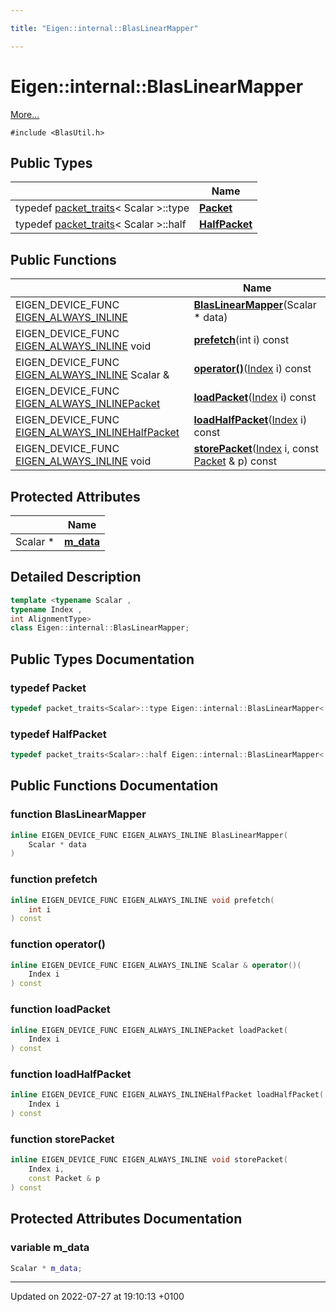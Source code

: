 ```yaml
---

title: "Eigen::internal::BlasLinearMapper"

---
```


# Eigen::internal::BlasLinearMapper



 [More...](#detailed-description)


`#include <BlasUtil.h>`

## Public Types

|                | Name           |
| -------------- | -------------- |
| typedef <a href="http://example.org/classes/structeigen_1_1internal_1_1packet__traits/">packet_traits</a>< Scalar >::type | **[Packet](http://example.org/classes/classeigen_1_1internal_1_1blaslinearmapper/#typedef-packet)**  |
| typedef <a href="http://example.org/classes/structeigen_1_1internal_1_1packet__traits/">packet_traits</a>< Scalar >::half | **[HalfPacket](http://example.org/classes/classeigen_1_1internal_1_1blaslinearmapper/#typedef-halfpacket)**  |

## Public Functions

|                | Name           |
| -------------- | -------------- |
| EIGEN_DEVICE_FUNC <a href="http://example.org/files/macros_8h/#define-eigen-always-inline">EIGEN_ALWAYS_INLINE</a> | **[BlasLinearMapper](http://example.org/classes/classeigen_1_1internal_1_1blaslinearmapper/#function-blaslinearmapper)**(Scalar * data) |
| EIGEN_DEVICE_FUNC <a href="http://example.org/files/macros_8h/#define-eigen-always-inline">EIGEN_ALWAYS_INLINE</a> void | **[prefetch](http://example.org/classes/classeigen_1_1internal_1_1blaslinearmapper/#function-prefetch)**(int i) const |
| EIGEN_DEVICE_FUNC <a href="http://example.org/files/macros_8h/#define-eigen-always-inline">EIGEN_ALWAYS_INLINE</a> Scalar & | **[operator()](http://example.org/classes/classeigen_1_1internal_1_1blaslinearmapper/#function-operator())**(<a href="http://example.org/namespaces/namespaceeigen/#typedef-index">Index</a> i) const |
| EIGEN_DEVICE_FUNC <a href="http://example.org/files/macros_8h/#define-eigen-always-inline">EIGEN_ALWAYS_INLINE</a><a href="http://example.org/classes/classeigen_1_1internal_1_1blaslinearmapper/#typedef-packet">Packet</a> | **[loadPacket](http://example.org/classes/classeigen_1_1internal_1_1blaslinearmapper/#function-loadpacket)**(<a href="http://example.org/namespaces/namespaceeigen/#typedef-index">Index</a> i) const |
| EIGEN_DEVICE_FUNC <a href="http://example.org/files/macros_8h/#define-eigen-always-inline">EIGEN_ALWAYS_INLINE</a><a href="http://example.org/classes/classeigen_1_1internal_1_1blaslinearmapper/#typedef-halfpacket">HalfPacket</a> | **[loadHalfPacket](http://example.org/classes/classeigen_1_1internal_1_1blaslinearmapper/#function-loadhalfpacket)**(<a href="http://example.org/namespaces/namespaceeigen/#typedef-index">Index</a> i) const |
| EIGEN_DEVICE_FUNC <a href="http://example.org/files/macros_8h/#define-eigen-always-inline">EIGEN_ALWAYS_INLINE</a> void | **[storePacket](http://example.org/classes/classeigen_1_1internal_1_1blaslinearmapper/#function-storepacket)**(<a href="http://example.org/namespaces/namespaceeigen/#typedef-index">Index</a> i, const <a href="http://example.org/classes/classeigen_1_1internal_1_1blaslinearmapper/#typedef-packet">Packet</a> & p) const |

## Protected Attributes

|                | Name           |
| -------------- | -------------- |
| Scalar * | **[m_data](http://example.org/classes/classeigen_1_1internal_1_1blaslinearmapper/#variable-m-data)**  |

## Detailed Description

```cpp
template <typename Scalar ,
typename Index ,
int AlignmentType>
class Eigen::internal::BlasLinearMapper;
```

## Public Types Documentation

### typedef Packet

```cpp
typedef packet_traits<Scalar>::type Eigen::internal::BlasLinearMapper< Scalar, Index, AlignmentType >::Packet;
```


### typedef HalfPacket

```cpp
typedef packet_traits<Scalar>::half Eigen::internal::BlasLinearMapper< Scalar, Index, AlignmentType >::HalfPacket;
```


## Public Functions Documentation

### function BlasLinearMapper

```cpp
inline EIGEN_DEVICE_FUNC EIGEN_ALWAYS_INLINE BlasLinearMapper(
    Scalar * data
)
```


### function prefetch

```cpp
inline EIGEN_DEVICE_FUNC EIGEN_ALWAYS_INLINE void prefetch(
    int i
) const
```


### function operator()

```cpp
inline EIGEN_DEVICE_FUNC EIGEN_ALWAYS_INLINE Scalar & operator()(
    Index i
) const
```


### function loadPacket

```cpp
inline EIGEN_DEVICE_FUNC EIGEN_ALWAYS_INLINEPacket loadPacket(
    Index i
) const
```


### function loadHalfPacket

```cpp
inline EIGEN_DEVICE_FUNC EIGEN_ALWAYS_INLINEHalfPacket loadHalfPacket(
    Index i
) const
```


### function storePacket

```cpp
inline EIGEN_DEVICE_FUNC EIGEN_ALWAYS_INLINE void storePacket(
    Index i,
    const Packet & p
) const
```


## Protected Attributes Documentation

### variable m_data

```cpp
Scalar * m_data;
```


-------------------------------

Updated on 2022-07-27 at 19:10:13 +0100